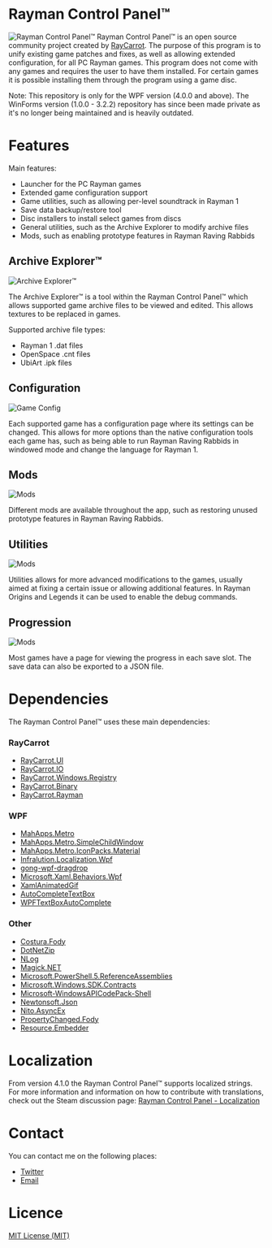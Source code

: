 # Rayman Control Panel™
![Rayman Control Panel™](Screenshots/example_games.png)
Rayman Control Panel™ is an open source community project created by [RayCarrot](https://github.com/RayCarrot). The purpose of this program is to unify existing game patches and fixes, as well as allowing extended configuration, for all PC Rayman games. This program does not come with any games and requires the user to have them installed. For certain games it is possible installing them through the program using a game disc.

Note: This repository is only for the WPF version (4.0.0 and above). The WinForms version (1.0.0 - 3.2.2) repository has since been made private as it's no longer being maintained and is heavily outdated.

# Features
Main features:
- Launcher for the PC Rayman games
- Extended game configuration support
- Game utilities, such as allowing per-level soundtrack in Rayman 1
- Save data backup/restore tool
- Disc installers to install select games from discs
- General utilities, such as the Archive Explorer to modify archive files
- Mods, such as enabling prototype features in Rayman Raving Rabbids

## Archive Explorer™
![Archive Explorer™](Screenshots/example_archive_explorer.png)

The Archive Explorer™ is a tool within the Rayman Control Panel™ which allows supported game archive files to be viewed and edited. This allows textures to be replaced in games. 

Supported archive file types:
- Rayman 1 .dat files
- OpenSpace .cnt files
- UbiArt .ipk files

## Configuration
![Game Config](Screenshots/example_config_r2.png)

Each supported game has a configuration page where its settings can be changed. This allows for more options than the native configuration tools each game has, such as being able to run Rayman Raving Rabbids in windowed mode and change the language for Rayman 1.

## Mods
![Mods](Screenshots/example_mods_rrr.png)

Different mods are available throughout the app, such as restoring unused prototype features in Rayman Raving Rabbids.

## Utilities
![Mods](Screenshots/example_utilities_origins.png)

Utilities allows for more advanced modifications to the games, usually aimed at fixing a certain issue or allowing additional features. In Rayman Origins and Legends it can be used to enable the debug commands.

## Progression
![Mods](Screenshots/example_progression_origins.png)

Most games have a page for viewing the progress in each save slot. The save data can also be exported to a JSON file.

# Dependencies
The Rayman Control Panel™ uses these main dependencies:

### RayCarrot
- [RayCarrot.UI](https://github.com/RayCarrot/RayCarrot.UI)
- [RayCarrot.IO](https://github.com/RayCarrot/RayCarrot.IO)
- [RayCarrot.Windows.Registry](https://github.com/RayCarrot/RayCarrot.Windows.Registry)
- [RayCarrot.Binary](https://github.com/RayCarrot/RayCarrot.Binary)
- [RayCarrot.Rayman](https://github.com/RayCarrot/RayCarrot.Rayman)

### WPF
- [MahApps.Metro](https://github.com/MahApps/MahApps.Metro)
- [MahApps.Metro.SimpleChildWindow](https://github.com/punker76/MahApps.Metro.SimpleChildWindow)
- [MahApps.Metro.IconPacks.Material](https://github.com/MahApps/MahApps.Metro.IconPacks)
- [Infralution.Localization.Wpf](https://www.codeproject.com/Articles/35159/WPF-Localization-Using-RESX-Files)
- [gong-wpf-dragdrop](https://github.com/punker76/gong-wpf-dragdrop)
- [Microsoft.Xaml.Behaviors.Wpf](https://github.com/Microsoft/XamlBehaviorsWpf)
- [XamlAnimatedGif](https://github.com/XamlAnimatedGif/XamlAnimatedGif)
- [AutoCompleteTextBox](https://github.com/quicoli/WPF-AutoComplete-TextBox)
- [WPFTextBoxAutoComplete](https://github.com/Nimgoble/WPFTextBoxAutoComplete)

### Other
- [Costura.Fody](https://github.com/Fody/Costura)
- [DotNetZip](https://github.com/haf/DotNetZip.Semverd)
- [NLog](https://github.com/NLog/NLog)
- [Magick.NET](https://github.com/dlemstra/Magick.NET)
- [Microsoft.PowerShell.5.ReferenceAssemblies](https://www.nuget.org/packages/Microsoft.PowerShell.5.ReferenceAssemblies)
- [Microsoft.Windows.SDK.Contracts](https://www.nuget.org/packages/Microsoft.Windows.SDK.Contracts)
- [Microsoft-WindowsAPICodePack-Shell](https://github.com/contre/Windows-API-Code-Pack-1.1)
- [Newtonsoft.Json](https://github.com/JamesNK/Newtonsoft.Json)
- [Nito.AsyncEx](https://github.com/StephenCleary/AsyncEx)
- [PropertyChanged.Fody](https://github.com/Fody/PropertyChanged)
- [Resource.Embedder](https://github.com/MarcStan/Resource.Embedder)

# Localization
From version 4.1.0 the Rayman Control Panel™ supports localized strings. For more information and information on how to contribute with translations, check out the Steam discussion page:
[Rayman Control Panel - Localization](https://steamcommunity.com/groups/RaymanControlPanel/discussions/0/1812044473314212117/)

# Contact
You can contact me on the following places:

- [Twitter](https://twitter.com/RayCarrot)
- [Email](mailto:RayCarrotMaster@gmail.com)

# Licence

[MIT License (MIT)](./LICENSE)